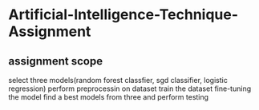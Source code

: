 # Artificial-Intelligence-Technique-Assignment
## assignment scope
select three models(random forest classfier, sgd classifier, logistic regression)
perform preprocessin on dataset
train the dataset
fine-tuning the model
find a best models from three and perform testing 
